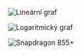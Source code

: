 ![Lineární graf](https://imgur.com/mkNKWfo.png)  
  
![Logaritmický graf](https://imgur.com/C1ZzGGH.png) 
  
![Snapdragon 855+](https://imgur.com/pcNTTZ3.png) 
